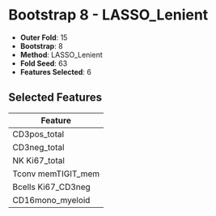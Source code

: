 # Bootstrap 8 - LASSO_Lenient

- **Outer Fold**: 15
- **Bootstrap**: 8
- **Method**: LASSO_Lenient
- **Fold Seed**: 63
- **Features Selected**: 6

## Selected Features

| Feature |
|---------|
| CD3pos_total |
| CD3neg_total |
| NK Ki67_total |
| Tconv memTIGIT_mem |
| Bcells Ki67_CD3neg |
| CD16mono_myeloid |
